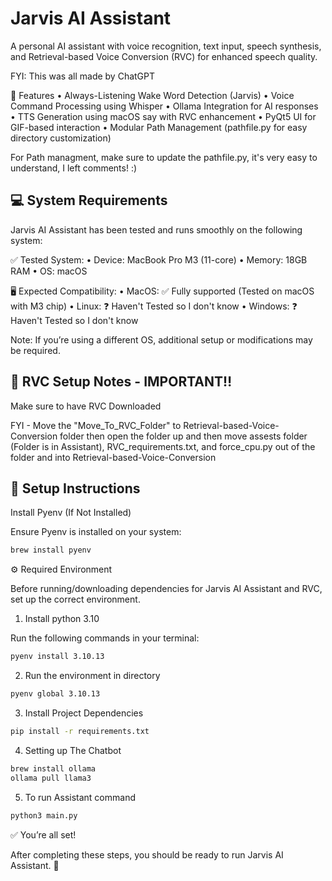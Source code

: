 # Jarvis AI Assistant

A personal AI assistant with voice recognition, text input, speech synthesis, and Retrieval-based Voice Conversion (RVC) for enhanced speech quality.

FYI: This was all made by ChatGPT

📌 Features
• Always-Listening Wake Word Detection (Jarvis)
• Voice Command Processing using Whisper
• Ollama Integration for AI responses
• TTS Generation using macOS say with RVC enhancement
• PyQt5 UI for GIF-based interaction
• Modular Path Management (pathfile.py for easy directory customization)

For Path managment, make sure to update the pathfile.py, it's very easy to understand, I left comments! :)


## 💻 System Requirements

Jarvis AI Assistant has been tested and runs smoothly on the following system:

✅ Tested System:
• Device: MacBook Pro M3 (11-core)
• Memory: 18GB RAM
• OS: macOS

🖥️ Expected Compatibility:
• MacOS: ✅ Fully supported (Tested on macOS with M3 chip)
• Linux: ❓ Haven't Tested so I don't know
• Windows: ❓ Haven't Tested so I don't know

Note: If you’re using a different OS, additional setup or modifications may be required.



## 📂 RVC Setup Notes - IMPORTANT‼️

Make sure to have RVC Downloaded

FYI - Move the "Move_To_RVC_Folder" to Retrieval-based-Voice-Conversion folder then open the folder up and then move assests folder (Folder is in Assistant), RVC_requirements.txt, and force_cpu.py out of the folder and into Retrieval-based-Voice-Conversion





## 🔧 Setup Instructions

Install Pyenv (If Not Installed)

Ensure Pyenv is installed on your system:

```bash
brew install pyenv
```

⚙️ Required Environment

Before running/downloading dependencies for Jarvis AI Assistant and RVC, set up the correct environment.

1. Install python 3.10

Run the following commands in your terminal:

```bash
pyenv install 3.10.13
```
2. Run the environment in directory

```bash
pyenv global 3.10.13
```

3. Install Project Dependencies

```bash
pip install -r requirements.txt
```
4. Setting up The Chatbot

```bash
brew install ollama
ollama pull llama3
```
5. To run Assistant command

```bash
python3 main.py
```

✅ You’re all set!

After completing these steps, you should be ready to run Jarvis AI Assistant. 🚀

